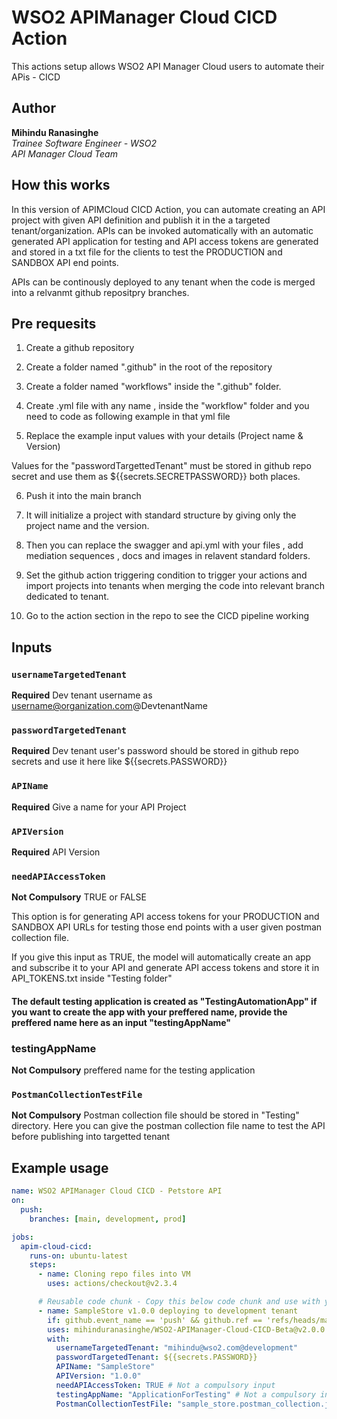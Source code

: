 # WSO2 APIManager Cloud CICD Action

This actions setup allows WSO2 API Manager Cloud users to automate their APis - CICD

## Author

<b>Mihindu Ranasinghe</b> <br/>
<i>Trainee Software Engineer - WSO2 </i><br/>
<i>API Manager Cloud Team</i>

## How this works

In this version of APIMCloud CICD Action, you can automate creating an API project with given API definition and publish it in the a targeted tenant/organization. APIs can be invoked automatically with an automatic generated API application for testing and API access tokens are generated and stored in a txt file for the clients to test the PRODUCTION and SANDBOX API end points.

APIs can be continously deployed to any tenant when the code is merged into a relvanmt github repositpry branches.

## Pre requesits

1. Create a github repository
2. Create a folder named ".github" in the root of the repository
3. Create a folder named "workflows" inside the ".github" folder.
4. Create .yml file with any name , inside the "workflow" folder and you need to code as following example in that yml file

5. Replace the example input values with your details (Project name & Version)

Values for the "passwordTargettedTenant" must be stored in github repo secret and use them as ${{secrets.SECRETPASSWORD}} both places.

6. Push it into the main branch
7. It will initialize a project with standard structure by giving only the project name and the version.
8. Then you can replace the swagger and api.yml with your files , add mediation sequences , docs and images in relavent standard folders.

9. Set the github action triggering condition to trigger your actions and import projects into tenants when merging the code into relevant branch dedicated to tenant.

10. Go to the action section in the repo to see the CICD pipeline working

## Inputs

### `usernameTargetedTenant`

**Required** Dev tenant username as username@organization.com@DevtenantName

### `passwordTargetedTenant`

**Required** Dev tenant user's password should be stored in github repo secrets and use it here like ${{secrets.PASSWORD}}

### `APIName`

**Required** Give a name for your API Project

### `APIVersion`

**Required** API Version

### `needAPIAccessToken`

**Not Compulsory** TRUE or FALSE

This option is for generating API access tokens for your PRODUCTION and SANDBOX API URLs for testing those end points with a user given postman collection file.

If you give this input as TRUE, the model will automatically create an app and subscribe it to your API and generate API access tokens and store it in API_TOKENS.txt inside "Testing folder"

#### The default testing application is created as "TestingAutomationApp" if you want to create the app with your preffered name, provide the preffered name here as an input "testingAppName"

### testingAppName

**Not Compulsory** preffered name for the testing application

### `PostmanCollectionTestFile`

**Not Compulsory** Postman collection file should be stored in "Testing" directory.
Here you can give the postman collection file name to test the API before publishing into targetted tenant

## Example usage

```yaml
name: WSO2 APIManager Cloud CICD - Petstore API
on:
  push:
    branches: [main, development, prod]

jobs:
  apim-cloud-cicd:
    runs-on: ubuntu-latest
    steps:
      - name: Cloning repo files into VM
        uses: actions/checkout@v2.3.4

      # Reusable code chunk - Copy this below code chunk and use with your requirement.
      - name: SampleStore v1.0.0 deploying to development tenant
        if: github.event_name == 'push' && github.ref == 'refs/heads/main'
        uses: mihinduranasinghe/WSO2-APIManager-Cloud-CICD-Beta@v2.0.0
        with:
          usernameTargetedTenant: "mihindu@wso2.com@development"
          passwordTargetedTenant: ${{secrets.PASSWORD}}
          APIName: "SampleStore"
          APIVersion: "1.0.0"
          needAPIAccessToken: TRUE # Not a compulsory input
          testingAppName: "ApplicationForTesting" # Not a compulsory input
          PostmanCollectionTestFile: "sample_store.postman_collection.json" # Not a compulsory input
```
